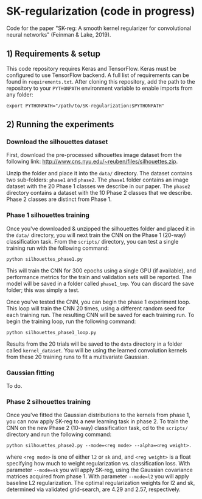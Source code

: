 # SK-regularization (code in progress)

Code for the paper "SK-reg: A smooth kernel regularizer for convolutional neural networks" (Feinman & Lake, 2019).

## 1) Requirements & setup
This code repository requires Keras and TensorFlow. Keras must be
configured to use TensorFlow backend. A full list of requirements can be found
in `requirements.txt`. After cloning this repository, add the path to the repository to your `PYTHONPATH` environment variable to enable imports from any folder:

    export PYTHONPATH="/path/to/SK-regularization:$PYTHONPATH"
    
## 2) Running the experiments

### Download the silhouettes dataset

First, download the pre-processed silhouettes image dataset from the following link:
<http://www.cns.nyu.edu/~reuben/files/silhouettes.zip>.

Unzip the folder and place it into the `data/` directory. The dataset contains two sub-folders: `phase1` and `phase2`. The `phase1` folder contains an image dataset with the 20 Phase 1 classes we describe in our paper. The `phase2` directory contains a dataset with the 10 Phase 2 classes that we describe. Phase 2 classes are distinct from Phase 1.

### Phase 1 silhouettes training

Once you've downloaded & unzipped the silhouettes folder and placed it in the `data/` directory, you will next train the CNN on the Phase 1 (20-way) classification task. From the `scripts/` directory, you can test a single training run with the following command:

    python silhouettes_phase1.py

This will train the CNN for 300 epochs using a single GPU (if available), and performance metrics for the train and validation sets will be reported. The model will be saved in a folder called `phase1_tmp`. You can discard the save folder; this was simply a test.

Once you've tested the CNN, you can begin the phase 1 experiment loop. This loop will train the CNN 20 times, using a different random seed for each training run. The resulting CNN will be saved for each training run. To begin the training loop, run the following command:

    python silhouettes_phase1_loop.py
    
Results from the 20 trials will be saved to the `data` directory in a folder called `kernel_dataset`. You will be using the learned convolution kernels from these 20 training runs to fit a multivariate Gaussian. 

### Gaussian fitting

To do.

### Phase 2 silhouettes training

Once you've fitted the Gaussian distributions to the kernels from phase 1, you can now apply SK-reg to a new learning task in phase 2. To train the CNN on the new Phase 2 (10-way) classification task, cd to the `scripts/` directory and run the following command:

    python silhouettes_phase2.py --mode=<reg mode> --alpha=<reg weight>.
    
where `<reg mode>` is one of either `l2` or `sk` and, and `<reg weight>` is a float specifying how much to weight regularization vs. classification loss. With parameter `--mode=sk` you will apply SK-reg, using the Gaussian covariance matrices acquired from phase 1. With parameter `--mode=l2` you will apply baseline L2 regularization. The optimal regularization weights for l2 and sk, determined via validated grid-search, are 4.29 and 2.57, respectively.